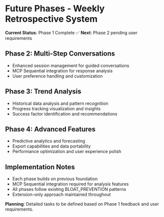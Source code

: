 # Future Phases - Weekly Retrospective System

**Current Status**: Phase 1 Complete ✅
**Next**: Phase 2 pending user requirements

## Phase 2: Multi-Step Conversations
- Enhanced session management for guided conversations
- MCP Sequential integration for response analysis
- User preference handling and customization

## Phase 3: Trend Analysis
- Historical data analysis and pattern recognition
- Progress tracking visualization and insights
- Success factor identification and recommendations

## Phase 4: Advanced Features
- Predictive analytics and forecasting
- Export capabilities and data portability
- Performance optimization and user experience polish

## Implementation Notes
- Each phase builds on previous foundation
- MCP Sequential integration required for analysis features
- All phases follow existing BLOAT_PREVENTION patterns
- Extension-only approach maintained throughout

**Planning**: Detailed tasks to be defined based on Phase 1 feedback and user requirements.
